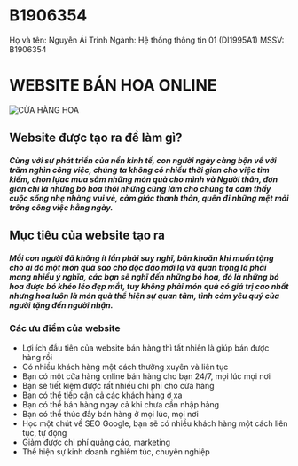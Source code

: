 # B1906354
Họ và tên: Nguyễn Ái Trinh
Ngành: Hệ thống thông tin 01 (DI1995A1)
MSSV: B1906354
# WEBSITE BÁN HOA ONLINE
![CỬA HÀNG HOA](https://lh3.googleusercontent.com/-Bc1e9lXkk1Cg09z90qO7cS8tu-M1x5iathqlNgPUPflLDW1QpPUD8mq_dWvlPg15H7pIU97_200RxoC2KJy-P2gELhC=w824)
## Website được tạo ra đề làm gì?
##### Cùng với sự phát triển của nền kinh tế, con người ngày càng bộn về với trăm nghìn công việc, chúng ta không có nhiều thời gian cho việc tìm kiếm, chọn lựac mua sắm những món quà cho mình và Người thân, đơn giản chỉ là những bó hoa thôi những cũng làm cho chúng ta cảm thấy cuộc sống nhẹ nhàng vui vẻ, cảm giác thanh thản, quên đi những mệt mỏi trông công việc hằng ngày.
## Mục tiêu của website tạo ra
##### Mỗi con người đã không ít lần phải suy nghĩ, băn khoăn khi muốn tặng cho ai đó một món quà sao cho độc đáo mới lạ và quan trọng là phải mang nhiều ý nghĩa, các bạn sẽ nghĩ đến những bó hoa, đó là những bó hoa được bó khéo léo đẹp mắt, tuy không phải món quà có giá trị cao nhất nhưng hoa luôn là món quà thể hiện sự quan tâm, tình cảm yêu quý của người tặng đến người nhận.
### Các ưu điểm của website
- Lợi ích đầu tiên của website bán hàng thì tất nhiên là giúp bán được hàng rồi
- Có nhiều khách hàng một cách thường xuyên và liên tục
- Bạn có một cửa hàng online bán hàng cho bạn 24/7, mọi lúc mọi nơi
- Bạn sẽ tiết kiệm được rất nhiều chi phí cho cửa hàng
- Bạn có thể tiếp cận cả các khách hàng ở xa
- Bạn có thể bán hàng ngay cả khi chưa cần nhập hàng
- Bạn có thể thúc đẩy bán hàng ở mọi lúc, mọi nơi
- Học một chút về SEO Google, bạn sẽ có nhiều khách hàng một cách liên tục, tự động
- Giảm được chi phí quảng cáo, marketing
- Thể hiện sự kinh doanh nghiêm túc, chuyên nghiệp